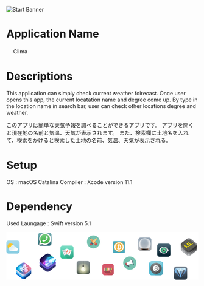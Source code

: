 ![Start Banner](Documentation/forecastBanner.png)

# Application Name
　
  Clima

# Descriptions

  This application can simply check current weather foirecast.
  Once user opens this app, the current locatation name and degree come up.
  By type in the location name in search bar, user can check other locations degree and weather.

  このアプリは簡単な天気予報を調べることができるアプリです。
  アプリを開くと現在地の名前と気温、天気が表示されます。
  また、検索欄に土地名を入れて、検索をかけると検索した土地の名前、気温、天気が表示される。



# Setup

   OS : macOS Catalina
   Compiler : Xcode version 11.1

# Dependency
  
  Used Laungage : Swift version 5.1

  ![End Banner](Documentation/readme-end-banner.png)

